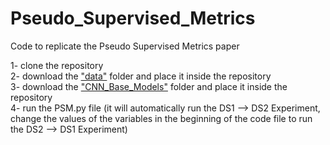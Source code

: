 # Pseudo_Supervised_Metrics
Code to replicate the Pseudo Supervised Metrics paper

1- clone the repository <br />
2- download the ["data"](https://www.dropbox.com/sh/znvoo3t103bd8of/AABrXaEr5_BzBgcgn6r8gwjQa?dl=0) folder and place it inside the repository <br />
3- download the ["CNN_Base_Models"](https://www.dropbox.com/sh/3wcnm07h7gtxh6j/AAAsKPFAaObW4kQpmucRFjRfa?dl=0) folder and place it inside the repository <br />
4- run the PSM.py file (it will automatically run the DS1 --> DS2 Experiment, change the values of the variables in the beginning of the code file to run the DS2 --> DS1 Experiment)
